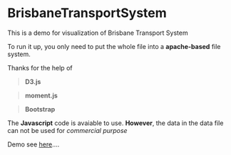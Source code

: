 BrisbaneTransportSystem
=======================

This is a demo for visualization of Brisbane Transport System

To run it up, you only need to put the whole file into a **apache-based** file system.

Thanks for the help of

>**D3.js**

>**moment.js**

>**Bootstrap**  

The **Javascript** code is avaiable to use. **However**, the data in the data file can not be used for *commercial purpose* 

Demo see [here](http://garyyufei.github.io/BrisbaneTransportSystem/)....


